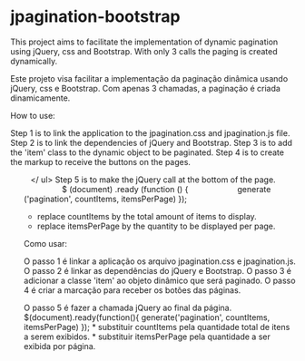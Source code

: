 # jpagination-bootstrap
This project aims to facilitate the implementation of dynamic pagination using jQuery, css and Bootstrap. With only 3 calls the paging is created dynamically.

Este projeto visa facilitar a implementação da paginação dinâmica usando jQuery, css e Bootstrap. Com apenas 3 chamadas, a paginação é criada dinamicamente.

How to use:

Step 1 is to link the application to the jpagination.css and jpagination.js file.
Step 2 is to link the dependencies of jQuery and Bootstrap.
Step 3 is to add the 'item' class to the dynamic object to be paginated.
Step 4 is to create the markup to receive the buttons on the pages.
  <ul class = "pagination" id = "pagination">
   </ ul>
Step 5 is to make the jQuery call at the bottom of the page.
                 
                 $ (document) .ready (function () {
                     generate ('pagination', countItems, itemsPerPage)
});
* replace countItems by the total amount of items to display.
* replace itemsPerPage by the quantity to be displayed per page.

Como usar:

O passo 1 é linkar a aplicação os arquivo jpagination.css e jpagination.js.
O passo 2 é linkar as dependências do jQuery e Bootstrap.
O passo 3 é adicionar a classe 'item' ao objeto dinâmico que será paginado.
O passo 4 é criar a marcação para receber os botões das páginas.
 <ul class="pagination" id="pagination">
  </ul>
O passo 5 é fazer a chamada jQuery ao final da página.
                $(document).ready(function(){
                    generate('pagination', countItems, itemsPerPage)
	        });
* substituir countItems pela quantidade total de itens a serem exibidos.
* substituir itemsPerPage pela quantidade a ser exibida por página.
